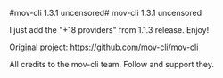 #mov-cli 1.3.1 uncensored#
mov-cli 1.3.1 uncensored

I just add the "+18 providers" from 1.1.3 release. Enjoy!

Original project:
https://github.com/mov-cli/mov-cli

All credits to the mov-cli team. Follow and support they.
